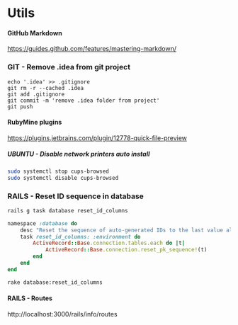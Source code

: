 # Utils #

#### GitHub Markdown ####
https://guides.github.com/features/mastering-markdown/

### GIT - Remove .idea from git project ###
```
echo '.idea' >> .gitignore
git rm -r --cached .idea
git add .gitignore
git commit -m 'remove .idea folder from project'
git push
```

#### RubyMine plugins ####
https://plugins.jetbrains.com/plugin/12778-quick-file-preview


##### UBUNTU - Disable network printers auto install #####
```bash
sudo systemctl stop cups-browsed
sudo systemctl disable cups-browsed
```

### RAILS - Reset ID sequence in database ###
```bash
rails g task database reset_id_columns
```
```ruby
namespace :database do
    desc "Reset the sequence of auto-generated IDs to the last value already in table"
    task reset_id_columns: :environment do
        ActiveRecord::Base.connection.tables.each do |t|
            ActiveRecord::Base.connection.reset_pk_sequence!(t)
        end
    end
end
```
```bash
rake database:reset_id_columns
```

#### RAILS - Routes ####
http://localhost:3000/rails/info/routes
